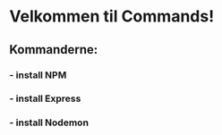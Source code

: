 # Velkommen til Commands!
## Kommanderne:
### - install NPM

### - install Express

### - install Nodemon
